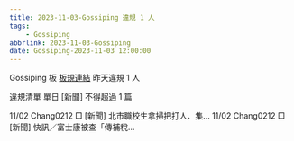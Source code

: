 ```yaml
---
title: 2023-11-03-Gossiping 違規 1 人
tags:
    - Gossiping
abbrlink: 2023-11-03-Gossiping
date: Gossiping-2023-11-03 12:00:00
---
```

Gossiping 板 [板規連結](https://www.ptt.cc/bbs/Gossiping/M.1637425085.A.07D.html)
昨天違規 1 人
<!-- more -->

違規清單
單日 [新聞] 不得超過 1 篇

11/02 Chang0212 □ [新聞] 北市職校生拿掃把打人、集…
11/02 Chang0212 □ [新聞] 快訊／富士康被查「傳補稅…